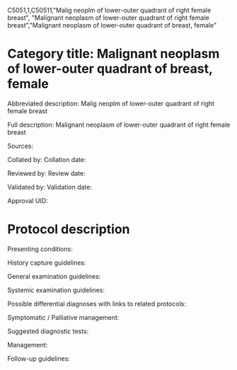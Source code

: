 C5051,1,C50511,"Malig neoplm of lower-outer quadrant of right female breast", "Malignant neoplasm of lower-outer quadrant of right female breast","Malignant neoplasm of lower-outer quadrant of breast, female"
# Category title: Malignant neoplasm of lower-outer quadrant of breast, female

Abbreviated description: Malig neoplm of lower-outer quadrant of right female breast

Full description: Malignant neoplasm of lower-outer quadrant of right female breast

Sources:

Collated by:
Collation date:

Reviewed by:
Review date:

Validated by:
Validation date:

Approval UID:

# Protocol description

Presenting conditions:

History capture guidelines:

General examination guidelines:

Systemic examination guidelines:

Possible differential diagnoses with links to related protocols:

Symptomatic / Palliative management:

Suggested diagnostic tests:

Management:

Follow-up guidelines:
